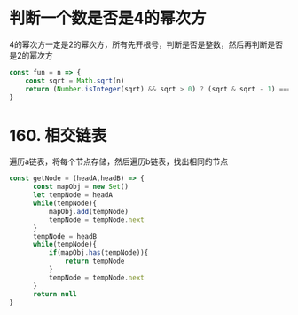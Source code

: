 # 判断一个数是否是4的幂次方

4的幂次方一定是2的幂次方，所有先开根号，判断是否是整数，然后再判断是否是2的幂次方
```js
const fun = n => {
    const sqrt = Math.sqrt(n)
    return (Number.isInteger(sqrt) && sqrt > 0) ? (sqrt & sqrt - 1) === 0 : false 
}
```

# 160. 相交链表  

遍历a链表，将每个节点存储，然后遍历b链表，找出相同的节点
```js
const getNode = (headA,headB) => {
      const mapObj = new Set()
      let tempNode = headA
      while(tempNode){
          mapObj.add(tempNode)
          tempNode = tempNode.next
      }
      tempNode = headB
      while(tempNode){
          if(mapObj.has(tempNode)){
              return tempNode
          }
          tempNode = tempNode.next
      }
      return null
}
```